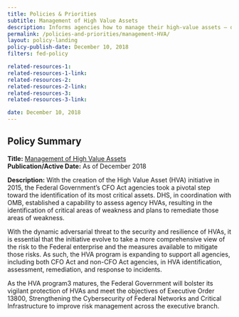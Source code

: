 ```yaml
---
title: Policies & Priorities
subtitle: Management of High Value Assets
description: Informs agencies how to manage their high-value assets — data and information on federal IT systems whose unauthorized disclosure would negatively impact the government.
permalink: /policies-and-priorities/management-HVA/
layout: policy-landing
policy-publish-date: December 10, 2018
filters: fed-policy

related-resources-1:
related-resources-1-link:
related-resources-2:
related-resources-2-link:
related-resources-3:
related-resources-3-link:

date: December 10, 2018
---
```

## Policy Summary

**Title:** [Management of High Value Assets](https://www.whitehouse.gov/wp-content/uploads/2018/12/M-19-03.pdf)<br>
**Publication/Active Date:** As of December 2018

**Description:** With the creation of the High Value Asset (HVA) initiative in 2015, the Federal Government’s CFO Act agencies took a pivotal step toward the identification of its most critical assets. DHS, in coordination with OMB, established a capability to assess agency HVAs, resulting in the identification of critical areas of weakness and plans to remediate those areas of weakness.

With the dynamic adversarial threat to the security and resilience of HVAs, it is essential that the initiative evolve to take a more comprehensive view of the risk to the Federal enterprise and the measures available to mitigate those risks. As such, the HVA program is expanding to support all agencies, including both CFO Act and non-CFO Act agencies, in HVA identification, assessment, remediation, and response to incidents.

As the HVA program3 matures, the Federal Government will bolster its vigilant protection of HVAs and meet the objectives of Executive Order 13800, Strengthening the Cybersecurity of Federal Networks and Critical Infrastructure to improve risk management across the executive branch.

